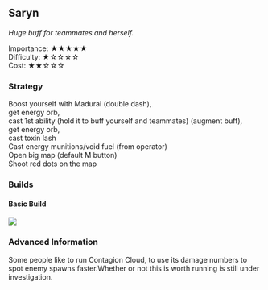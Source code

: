 ## Saryn
*Huge buff for teammates and herself.*

Importance: ★★★★★  
Difficulty: ★☆☆☆☆  
Cost: ★★☆☆☆  

### Strategy
Boost yourself with Madurai (double dash),   
get energy orb,   
cast 1st ability (hold it to buff yourself and teammates) (augment buff),   
get energy orb,   
cast toxin lash  
Cast energy munitions/void fuel (from operator)  
Open big map (default M button)  
Shoot red dots on the map  

### Builds
#### Basic Build
![](media/builds_saryn_basic.png)

### Advanced Information
Some people like to run Contagion Cloud, to use its damage numbers to spot enemy spawns faster.Whether or not this is worth running is still under investigation.
